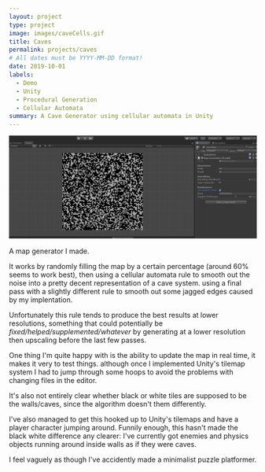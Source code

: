 ```yaml
---
layout: project
type: project
image: images/caveCells.gif
title: Caves
permalink: projects/caves
# All dates must be YYYY-MM-DD format!
date: 2019-10-01
labels:
  - Demo
  - Unity
  - Procedural Generation
  - Cellular Automata
summary: A Cave Generator using cellular automata in Unity
---
```



<img class="ui image medium" src="../images/caveCells.gif">

A map generator I made.

It works by randomly filling the map by a certain percentage (around 60% seems to work best), then using a cellular automata rule to smooth out the noise into a pretty decent representation of a cave system. using a final pass with a slightly different rule to smooth out some jagged edges caused by my implentation.

Unfortunately this rule tends to produce the best results at lower resolutions, something that could potentially be *fixed/helped/supplemented/whatever* by generating at a lower resolution then upscaling before the last few passes.

One thing I'm quite happy with is the ability to update the map in real time, it makes it very to test things. although once I implemented Unity's tilemap system I had to jump through some hoops to avoid the problems with changing files in the editor.

It's also not entirely clear whether black or white tiles are supposed to be the walls/caves, since the algorithm doesn't them differently.

I've also managed to get this hooked up to Unity's tilemaps and have a player character jumping around. Funnily enough, this hasn't made the black white difference any clearer: I've currently got enemies and physics objects running around inside walls as if they were caves.

I feel vaguely as though I've accidently made a minimalist puzzle platformer.

